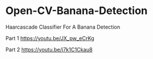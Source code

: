 # Open-CV-Banana-Detection


Haarcascade Classifier For A Banana Detection

Part 1 https://youtu.be/JX_pw_eCrKg

Part 2 https://youtu.be/i7k1C1Ckau8
